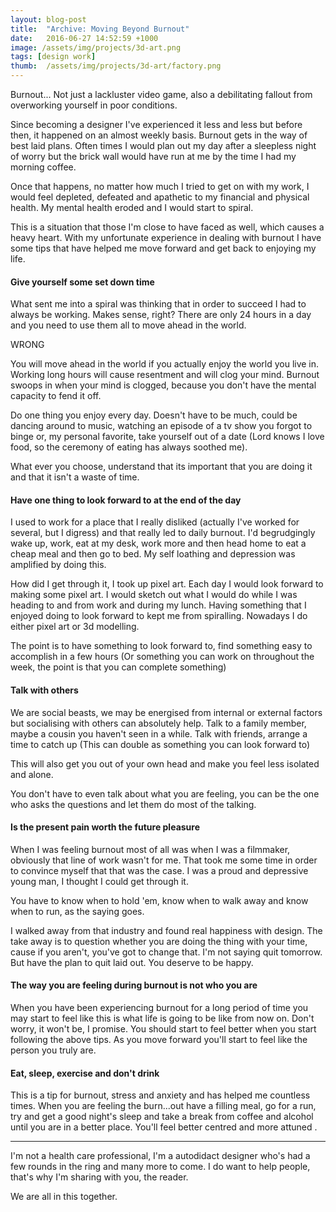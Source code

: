 ```yaml
---
layout: blog-post
title:  "Archive: Moving Beyond Burnout"
date:   2016-06-27 14:52:59 +1000
image: /assets/img/projects/3d-art.png
tags: [design work]
thumb:  /assets/img/projects/3d-art/factory.png
---
```


Burnout... Not just a lackluster video game, also a debilitating fallout from overworking yourself in poor conditions. 

Since becoming a designer I've experienced it less and less but before then, it happened on an almost weekly basis. Burnout gets in the way of best laid plans. Often times I would plan out my day after a sleepless night of worry but the brick wall would have run at me by the time I had my morning coffee.

Once that happens, no matter how much I tried to get on with my work, I would feel depleted, defeated and apathetic to my financial and physical health. My mental health eroded and I would start to spiral. 

This is a situation that those I'm close to have faced as well, which causes a heavy heart. With my unfortunate experience in dealing with burnout I have some tips that have helped me move forward and get back to enjoying my life.

#### Give yourself some set down time

What sent me into a spiral was thinking that in order to succeed I had to always be working. Makes sense, right? There are only 24 hours in a day and you need to use them all to move ahead in the world.

WRONG

You will move ahead in the world if you actually enjoy the world you live in. Working long hours will cause resentment and will clog your mind. Burnout swoops in when your mind is clogged, because you don't have the mental capacity to fend it off.

Do one thing you enjoy every day. Doesn't have to be much, could be dancing around to music, watching an episode of a tv show you forgot to binge or, my personal favorite, take yourself out of a date (Lord knows I love food, so the ceremony of eating has always soothed me).

What ever you choose, understand that its important that you are doing it and that it isn't a waste of time.

#### Have one thing to look forward to at the end of the day

I used to work for a place that I really disliked (actually I've worked for several, but I digress) and that really led to daily burnout. I'd begrudgingly wake up, work, eat at my desk, work more and then head home to eat a cheap meal and then go to bed. My self loathing and depression was amplified by doing this.

How did I get through it, I took up pixel art. Each day I would look forward to making some pixel art. I would sketch out what I would do while I was heading to and from work and during my lunch. Having something that I enjoyed doing to look forward to kept me from spiralling. Nowadays I do either pixel art or 3d modelling. 

The point is to have something to look forward to, find something easy to accomplish in a few hours (Or something you can work on throughout the week, the point is that you can complete something)

#### Talk with others

We are social beasts, we may be energised from internal or external factors but socialising with others can absolutely help. Talk to a family member, maybe a cousin you haven't seen in a while. Talk with friends, arrange a time to catch up (This can double as something you can look forward to)

This will also get you out of your own head and make you feel less isolated and alone. 

You don't have to even talk about what you are feeling, you can be the one who asks the questions and let them do most of the talking. 

#### Is the present pain worth the future pleasure

When I was feeling burnout most of all was when I was a filmmaker, obviously that line of work wasn't for me. That took me some time in order to convince myself that that was the case. I was a proud and depressive young man, I thought I could get through it. 

You have to know when to hold 'em, know when to walk away and know when to run, as the saying goes. 

I walked away from that industry and found real happiness with design. The take away is to question whether you are doing the thing with your time, cause if you aren't, you've got to change that. I'm not saying quit tomorrow. But have the plan to quit laid out. You deserve to be happy.

#### The way you are feeling during burnout is not who you are

When you have been experiencing burnout for a long period of time you may start to feel like this is what life is going to be like from now on. Don't worry, it won't be, I promise. You should start to feel better when you start following the above tips. As you move forward you'll start to feel like the person you truly are.

#### Eat, sleep, exercise and don't drink

This is a tip for burnout, stress and anxiety and has helped me countless times. When you are feeling the burn...out have a filling meal, go for a run, try and get a good night's sleep and take a break from coffee and alcohol until you are in a better place. You'll feel better centred and more attuned .

---

I'm not a health care professional, I'm a autodidact designer who's had a few rounds in the ring and many more to come. I do want to help people, that's why I'm sharing with you, the reader. 

We are all in this together.

